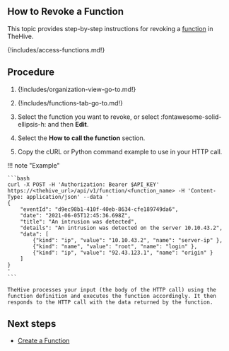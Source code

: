 ## How to Revoke a Function

This topic provides step-by-step instructions for revoking a [function](about-functions.md) in TheHive.

{!includes/access-functions.md!}

## Procedure

1. {!includes/organization-view-go-to.md!}

2. {!includes/functions-tab-go-to.md!}

3. Select the function you want to revoke, or select :fontawesome-solid-ellipsis-h: and then **Edit**.

4. Select the **How to call the function** section.

5. Copy the cURL or Python command example to use in your HTTP call.

!!! note "Example"

    ```bash
    curl -X POST -H 'Authorization: Bearer $API_KEY' https://<thehive_url>/api/v1/function/<function_name> -H 'Content-Type: application/json' --data '
    {
        "eventId": "d9ec98b1-410f-40eb-8634-cfe189749da6",
        "date": "2021-06-05T12:45:36.698Z",
        "title": "An intrusion was detected",
        "details": "An intrusion was detected on the server 10.10.43.2",
        "data": [
            {"kind": "ip", "value": "10.10.43.2", "name": "server-ip" },
            {"kind": "name", "value": "root", "name": "login" },
            {"kind": "ip", "value": "92.43.123.1", "name": "origin" }
        ]
    }
    '
    ```

    TheHive processes your input (the body of the HTTP call) using the function definition and executes the function accordingly. It then responds to the HTTP call with the data returned by the function.    

## Next steps

* [Create a Function](create-a-function.md)